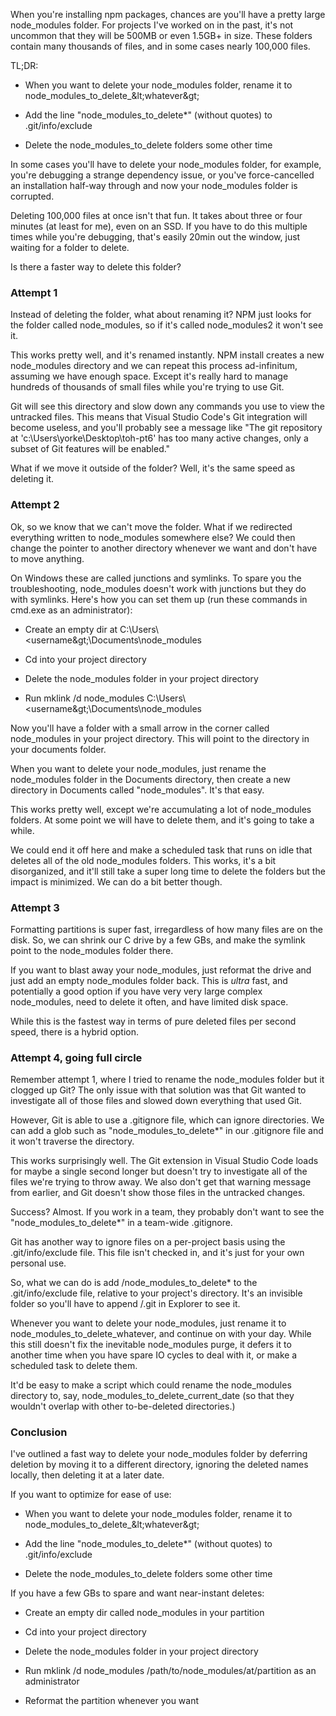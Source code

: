 When you&#39;re installing npm packages, chances are you&#39;ll have a pretty large node\_modules folder. For projects I&#39;ve worked on in the past, it&#39;s not uncommon that they will be 500MB or even 1.5GB+ in size. These folders contain many thousands of files, and in some cases nearly 100,000 files.

TL;DR:

- When you want to delete your node\_modules folder, rename it to node\_modules\_to\_delete\_\&lt;whatever\&gt;

- Add the line &quot;node\_modules\_to\_delete\*&quot; (without quotes) to .git/info/exclude

- Delete the node\_modules\_to\_delete folders some other time

In some cases you&#39;ll have to delete your node\_modules folder, for example, you&#39;re debugging a strange dependency issue, or you&#39;ve force-cancelled an installation half-way through and now your node\_modules folder is corrupted.

Deleting 100,000 files at once isn&#39;t that fun. It takes about three or four minutes (at least for me), even on an SSD. If you have to do this multiple times while you&#39;re debugging, that&#39;s easily 20min out the window, just waiting for a folder to delete.

Is there a faster way to delete this folder?

### Attempt 1

Instead of deleting the folder, what about renaming it? NPM just looks for the folder called node\_modules, so if it&#39;s called node\_modules2 it won&#39;t see it.

This works pretty well, and it&#39;s renamed instantly. NPM install creates a new node\_modules directory and we can repeat this process ad-infinitum, assuming we have enough space. Except it&#39;s really hard to manage hundreds of thousands of small files while you&#39;re trying to use Git.

Git will see this directory and slow down any commands you use to view the untracked files. This means that Visual Studio Code&#39;s Git integration will become useless, and you&#39;ll probably see a message like &quot;The git repository at &#39;c:\Users\yorke\Desktop\toh-pt6&#39; has too many active changes, only a subset of Git features will be enabled.&quot;

What if we move it outside of the folder? Well, it&#39;s the same speed as deleting it.

### Attempt 2

Ok, so we know that we can&#39;t move the folder. What if we redirected everything written to node\_modules somewhere else? We could then change the pointer to another directory whenever we want and don&#39;t have to move anything.

On Windows these are called junctions and symlinks. To spare you the troubleshooting, node\_modules doesn&#39;t work with junctions but they do with symlinks. Here&#39;s how you can set them up (run these commands in cmd.exe as an administrator):

- Create an empty dir at C:\Users\\&lt;username\&gt;\Documents\node\_modules

- Cd into your project directory

- Delete the node\_modules folder in your project directory

- Run mklink /d node\_modules C:\Users\\&lt;username\&gt;\Documents\node\_modules

Now you&#39;ll have a folder with a small arrow in the corner called node\_modules in your project directory. This will point to the directory in your documents folder.

When you want to delete your node\_modules, just rename the node\_modules folder in the Documents directory, then create a new directory in Documents called &quot;node\_modules&quot;. It&#39;s that easy.

This works pretty well, except we&#39;re accumulating a lot of node\_modules folders. At some point we will have to delete them, and it&#39;s going to take a while.

We could end it off here and make a scheduled task that runs on idle that deletes all of the old node\_modules folders. This works, it&#39;s a bit disorganized, and it&#39;ll still take a super long time to delete the folders but the impact is minimized. We can do a bit better though.

### Attempt 3

Formatting partitions is super fast, irregardless of how many files are on the disk. So, we can shrink our C drive by a few GBs, and make the symlink point to the node\_modules folder there.

If you want to blast away your node\_modules, just reformat the drive and just add an empty node\_modules folder back. This is _ultra_ fast, and potentially a good option if you have very very large complex node\_modules, need to delete it often, and have limited disk space.

While this is the fastest way in terms of pure deleted files per second speed, there is a hybrid option.

### Attempt 4, going full circle

Remember attempt 1, where I tried to rename the node\_modules folder but it clogged up Git? The only issue with that solution was that Git wanted to investigate all of those files and slowed down everything that used Git.

However, Git is able to use a .gitignore file, which can ignore directories. We can add a glob such as &quot;node\_modules\_to\_delete\*&quot; in our .gitignore file and it won&#39;t traverse the directory.

This works surprisingly well. The Git extension in Visual Studio Code loads for maybe a single second longer but doesn&#39;t try to investigate all of the files we&#39;re trying to throw away. We also don&#39;t get that warning message from earlier, and Git doesn&#39;t show those files in the untracked changes.

Success? Almost. If you work in a team, they probably don&#39;t want to see the &quot;node\_modules\_to\_delete\*&quot; in a team-wide .gitignore.

Git has another way to ignore files on a per-project basis using the .git/info/exclude file. This file isn&#39;t checked in, and it&#39;s just for your own personal use.

So, what we can do is add /node\_modules\_to\_delete\* to the .git/info/exclude file, relative to your project&#39;s directory. It&#39;s an invisible folder so you&#39;ll have to append /.git in Explorer to see it.

Whenever you want to delete your node\_modules, just rename it to node\_modules\_to\_delete\_whatever, and continue on with your day. While this still doesn&#39;t fix the inevitable node\_modules purge, it defers it to another time when you have spare IO cycles to deal with it, or make a scheduled task to delete them.

It&#39;d be easy to make a script which could rename the node\_modules directory to, say, node\_modules\_to\_delete\_current\_date (so that they wouldn&#39;t overlap with other to-be-deleted directories.)

### Conclusion

I&#39;ve outlined a fast way to delete your node\_modules folder by deferring deletion by moving it to a different directory, ignoring the deleted names locally, then deleting it at a later date.

If you want to optimize for ease of use:

- When you want to delete your node\_modules folder, rename it to node\_modules\_to\_delete\_\&lt;whatever\&gt;

- Add the line &quot;node\_modules\_to\_delete\*&quot; (without quotes) to .git/info/exclude

- Delete the node\_modules\_to\_delete folders some other time

If you have a few GBs to spare and want near-instant deletes:

- Create an empty dir called node\_modules in your partition

- Cd into your project directory

- Delete the node\_modules folder in your project directory

- Run mklink /d node\_modules /path/to/node\_modules/at/partition as an administrator

- Reformat the partition whenever you want
